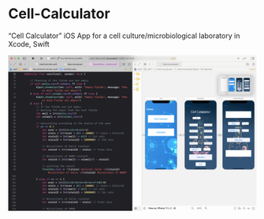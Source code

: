 # Cell-Calculator
“Cell Calculator” iOS App for a cell culture/microbiological laboratory in Xcode, Swift

![alt text](https://github.com/danaesav/Cell-Calculator/blob/master/cell_calculator.png?raw=true)

